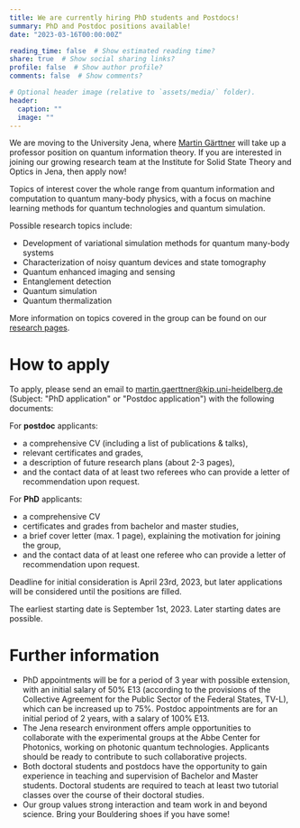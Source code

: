 ```yaml
---
title: We are currently hiring PhD students and Postdocs!
summary: PhD and Postdoc positions available!
date: "2023-03-16T00:00:00Z"

reading_time: false  # Show estimated reading time?
share: true  # Show social sharing links?
profile: false  # Show author profile?
comments: false  # Show comments?

# Optional header image (relative to `assets/media/` folder).
header:
  caption: ""
  image: ""
---
```

We are moving to the University Jena, where [Martin Gärttner](/authors/gaerttner) will take up a professor position on quantum information theory. If you are interested in joining our growing research team at the Institute for Solid State Theory and Optics in Jena, then apply now!

Topics of interest cover the whole range from quantum information and computation to quantum many-body physics, with a focus on machine learning methods for quantum technologies and quantum simulation.

Possible research topics include:
 - Development of variational simulation methods for quantum many-body systems
 - Characterization of noisy quantum devices and state tomography
 - Quantum enhanced imaging and sensing
 - Entanglement detection
 - Quantum simulation
 - Quantum thermalization

More information on topics covered in the group can be found on our [research pages](/research).

# How to apply
To apply, please send an email to martin.gaerttner@kip.uni-heidelberg.de (Subject: "PhD application" or "Postdoc application") with the following documents:

For **postdoc** applicants:
 - a comprehensive CV (including a list of publications & talks),
 - relevant certificates and grades,
 - a description of future research plans (about 2-3 pages),
 - and the contact data of at least two referees who can provide a letter of recommendation upon request.

For **PhD** applicants:
 - a comprehensive CV
 - certificates and grades from bachelor and master studies,
 - a brief cover letter (max. 1 page), explaining the motivation for joining the group,
 - and the contact data of at least one referee who can provide a letter of recommendation upon request.

Deadline for initial consideration is April 23rd, 2023, but later applications will be considered until the positions are filled.

The earliest starting date is September 1st, 2023. Later starting dates are possible.

# Further information
 - PhD appointments will be for a period of 3 year with possible extension, with an initial salary of 50% E13 (according to the provisions of the Collective Agreement for the Public Sector of the Federal States, TV-L), which can be increased up to 75%. Postdoc appointments are for an initial period of 2 years, with a salary of 100% E13.
 - The Jena research environment offers ample opportunities to collaborate with the experimental groups at the Abbe Center for Photonics, working on photonic quantum technologies. Applicants should be ready to contribute to such collaborative projects.
 - Both doctoral students and postdocs have the opportunity to gain experience in teaching and supervision of Bachelor and Master students. Doctoral students are required to teach at least two tutorial classes over the course of their doctoral studies.
 - Our group values strong interaction and team work in and beyond science. Bring your Bouldering shoes if you have some!